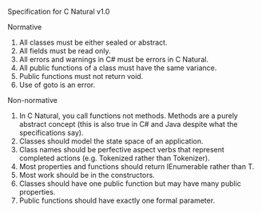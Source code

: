 Specification for C Natural v1.0

Normative

1.	All classes must be either sealed or abstract.
2.	All fields must be read only.
3.	All errors and warnings in C# must be errors in C Natural.
4.	All public functions of a class must have the same variance.
5.	Public functions must not return void.
6.	Use of goto is an error.

Non-normative
1.	In C Natural, you call functions not methods. Methods are a purely abstract concept (this is also true in C# and Java despite what the specifications say).
2.	Classes should model the state space of an application.
3.	Class names should be perfective aspect verbs that represent completed actions (e.g. Tokenized rather than Tokenizer).
4.	Most properties and functions should return IEnumerable<T> rather than T.
5.	Most work should be in the constructors.
6.	Classes should have one public function but may have many public properties.
7.	Public functions should have exactly one formal parameter.
